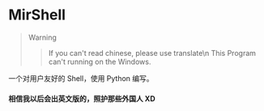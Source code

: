 # MirShell

> Warning
>> If you can't read chinese, please use translate\n
>> This Program can't running on the Windows.

一个对用户友好的 Shell，使用 Python 编写。
#### <b>相信我以后会出英文版的，照护那些外国人 XD</b>
